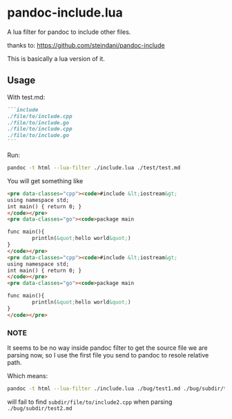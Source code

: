 # pandoc-include.lua

A lua filter for pandoc to include other files.

thanks to: <https://github.com/steindani/pandoc-include>

This is basically a lua version of it.

## Usage

With test.md:

```` md
```include
./file/to/include.cpp
./file/to/include.go
./file/to/include.cpp
./file/to/include.go
```
````

Run:

``` bash
pandoc -t html --lua-filter ./include.lua ./test/test.md
```

You will get something like

``` html
<pre data-classes="cpp"><code>#include &lt;iostream&gt;
using namespace std;
int main() { return 0; }
</code></pre>
<pre data-classes="go"><code>package main

func main(){
        println(&quot;hello world&quot;)
}
</code></pre>
<pre data-classes="cpp"><code>#include &lt;iostream&gt;
using namespace std;
int main() { return 0; }
</code></pre>
<pre data-classes="go"><code>package main

func main(){
        println(&quot;hello world&quot;)
}
</code></pre>
```

### NOTE

It seems to be no way inside pandoc filter to get the source file we are parsing
now, so I use the first file you send to pandoc to resole relative path.

Which means:

``` bash
pandoc -t html --lua-filter ./include.lua ./bug/test1.md ./bug/subdir/test2.md
```

will fail to find `subdir/file/to/include2.cpp` when parsing
`./bug/subdir/test2.md`
